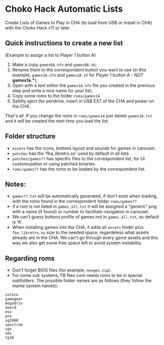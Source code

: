 # Choko Hack Automatic Lists
Create Lists of Games to Play in CHA (to load from USB or install in CHA)
with the Choko Hack v11 or later


## Quick instructions to create a new list
(Example to assign a list to Player 1 button A)

1) Make a copy `games0A.nfo` and `games0A.sh`;
2) Rename them to the correspondent button you want to use (in this example, `games1A.nfo` and `games1A.sh` for Player 1 button A - NOT __games1a.*__);
3) Open with a text editor the `games1A.nfo` file you created in the previous step and write a nice name for your list;
4) Copy some roms to the folder `roms/games1A`
5) Safelly eject the pendrive, insert in USB EXT of the CHA and power on the CHA.

That's all.
If you change the roms in `roms/games1A` just delete `games1A.txt` and it will be created the next time you load the list.


## Folder structure
- `assets`            has the icons, buttons layout and sounds for games in carousel.
- `patches`           has the 'fba_libretro.so' used by default in all lists.
- `patches/games??`   has specific files to the correspondent list, for UI customuzation or using patched binaries.
- `roms/games??`      has the roms to be loaded by the correspondent list.

## Notes:
- `games??.txt` will be automatically generated, if don't exist when loading, with the roms found in the correspondent folder `roms/games??`
- if a rom is not listed in `games_all.txt` it will be assigned a "generic" png with a name (if found) or number to facilitate navigation in carousel.
- We can't guess buttons profile of games not in `games_all.txt`, so default is 'A'.
- When installing games into the CHA, it adds all `assets` folder plus `fba_libretro.so` size to the needed space, regardeless what assets already are in the CHA. We can't go through every game assets and this way we also get some free space left to avoid system instability.


## Regarding roms
- Don't forget BIOS files (for example, `neogeo.zip`).
- For some sub systems, FB Neo core needs roms to be in special subfolders. The possible folder names are as follows (they follow the mame system names):

```
coleco
gamegear
megadriv
neocd
msx
pce
sg1000
spectrum
sgx
sms
tg16
```
